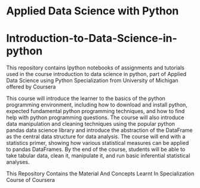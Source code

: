 # Applied Data Science with Python

# Introduction-to-Data-Science-in-python
This repository contains Ipython notebooks of assignments and tutorials used in the course introduction to data science in python, part of Applied Data Science using Python Specialization from University of Michigan offered by Coursera

This course will introduce the learner to the basics of the python programming environment, including how to download and install python, expected fundamental python programming techniques, and how to find help with python programming questions. The course will also introduce data manipulation and cleaning techniques using the popular python pandas data science library and introduce the abstraction of the DataFrame as the central data structure for data analysis. The course will end with a statistics primer, showing how various statistical measures can be applied to pandas DataFrames. By the end of the course, students will be able to take tabular data, clean it,  manipulate it, and run basic inferential statistical analyses.

 This Repository Contains the Material And Concepts Learnt In Specialization Course of Coursera
